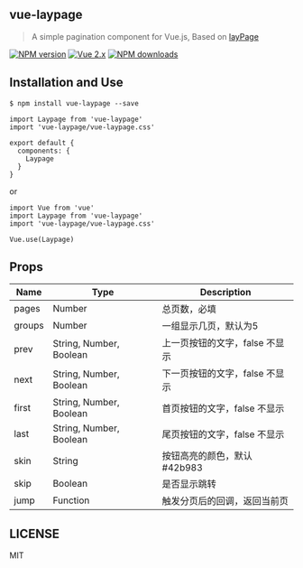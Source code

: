 ## vue-laypage

> A simple pagination component for Vue.js, Based on [layPage](http://laypage.layui.com/)

[![NPM version](https://img.shields.io/npm/v/vue-laypage.svg?style=flat)](https://npmjs.com/package/vue-laypage) 
[![Vue 2.x](https://img.shields.io/badge/Vue-2.x-brightgreen.svg)](https://vuejs.org/v2/guide/)
[![NPM downloads](https://img.shields.io/npm/dm/vue-laypage.svg?style=flat)](https://npmjs.com/package/vue-laypage) 

## Installation and Use

```
$ npm install vue-laypage --save
```

```
import Laypage from 'vue-laypage'
import 'vue-laypage/vue-laypage.css'

export default {
  components: {
    Laypage
  }
}
```

or

```
import Vue from 'vue'
import Laypage from 'vue-laypage'
import 'vue-laypage/vue-laypage.css'

Vue.use(Laypage)
```
## Props
| Name | Type | Description |
| --- | --- | --- |
| pages | Number | 总页数，必填 |
| groups | Number | 一组显示几页，默认为5 |
| prev | String, Number, Boolean | 上一页按钮的文字，false 不显示 |
| next | String, Number, Boolean | 下一页按钮的文字，false 不显示 |
| first | String, Number, Boolean | 首页按钮的文字，false 不显示 |
| last | String, Number, Boolean | 尾页按钮的文字，false 不显示 |
| skin | String | 按钮高亮的颜色，默认#42b983 |
| skip | Boolean | 是否显示跳转 |
| jump | Function | 触发分页后的回调，返回当前页 |

## LICENSE

MIT

